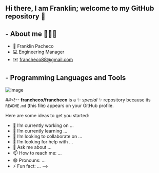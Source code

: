 ## Hi there, I am Franklin; welcome to my GitHub repository 👋


## - About me 👨🏽‍💻
    
- 👋 Franklin Pacheco
- 💻 Engineering Manager
- ✉️ francheco88@gmail.com

 ## - Programming Languages and Tools

 ![image](https://github.com/francheco/francheco/assets/63923594/39799087-b7a8-4a63-8e4f-b08fc6bc7d0a)




##<!--
**francheco/francheco** is a ✨ _special_ ✨ repository because its `README.md` (this file) appears on your GitHub profile.

Here are some ideas to get you started:

- 🔭 I’m currently working on ...
- 🌱 I’m currently learning ...
- 👯 I’m looking to collaborate on ...
- 🤔 I’m looking for help with ...
- 💬 Ask me about ...
- 📫 How to reach me: ...
- 😄 Pronouns: ...
- ⚡ Fun fact: ...
-->
###
